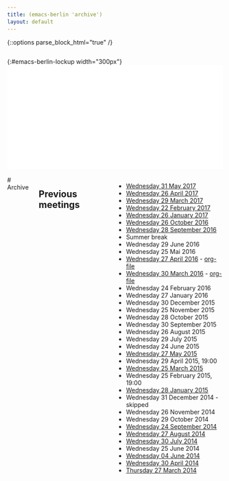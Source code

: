 ```yaml
---
title: (emacs-berlin 'archive')
layout: default
---
```

{::options parse_block_html="true" /}

<section id="above-fold"><div class="row"><div class="large-12 columns intro-info">

{:#emacs-berlin-lockup width="300px"}
![emacs-berlin logo](img/emacs-berlin.png)

</div></div></section>

<section id="below-fold"><div class="row"><div class="medium-8 columns">
# Archive

## Previous meetings
* [Wednesday 31 May 2017](20170531-notes.html)
* [Wednesday 26 April 2017](20170426-notes.html)
* [Wednesday 29 March 2017](20170329-notes.html)
* [Wednesday 22 February 2017](#)
* [Wednesday 26 January 2017](20170126-notes.html)
* [Wednesday 26 October 2016](20161026-notes.html)
* [Wednesday 28 September 2016](20160928-notes.html)
* Summer break
* Wednesday 29 June 2016
* Wednesday 25 Mai 2016
* [Wednesday 27 April 2016](20160427-notes.html) - [org-file](20160427-notes.org)
* [Wednesday 30 March 2016](20160330-notes.html) - [org-file](20160330-notes.org)
* Wednesday 24 February 2016
* Wednesday 27 January 2016
* Wednesday 30 December 2015
* Wednesday 25 November 2015
* Wednesday 28 October 2015
* Wednesday 30 September 2015
* Wednesday 26 August 2015
* Wednesday 29 July 2015
* Wednesday 24 June 2015
* [Wednesday 27 May 2015](20150527-notes.html)
* Wednesday 29 April 2015, 19:00
* [Wednesday 25 March 2015](20150325-announce.html)
* Wednesday 25 February 2015, 19:00
* [Wednesday 28 January 2015](20150128-notes.html)
* Wednesday 31 December 2014 - skipped
* Wednesday 26 November 2014
* Wednesday 29 October 2014
* [Wednesday 24 September 2014](20140924-notes.html)
* [Wednesday 27 August 2014](20140827-notes.html)
* [Wednesday 30 July 2014](20140730-notes.html)
* Wednesday 25 June 2014
* [Wednesday 04 June 2014](https://mailb.org/pipermail/emacs-berlin/2014/000008.html)
* [Wednesday 30 April 2014](https://gist.github.com/pxlpnk/11392935)
* [Thursday 27 March 2014](20140327.html)



</div></div></section>
